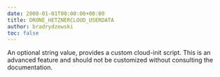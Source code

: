 ```yaml
---
date: 2000-01-01T00:00:00+00:00
title: DRONE_HETZNERCLOUD_USERDATA
author: bradrydzewski
toc: false
---
```


An optional string value, provides a custom cloud-init script. This is
an advanced feature and should not be customized without consulting
the documentation.
